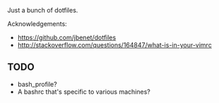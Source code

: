 Just a bunch of dotfiles.

Acknowledgements:

* https://github.com/jbenet/dotfiles
* http://stackoverflow.com/questions/164847/what-is-in-your-vimrc

TODO
----

* bash_profile?
* A bashrc that's specific to various machines?